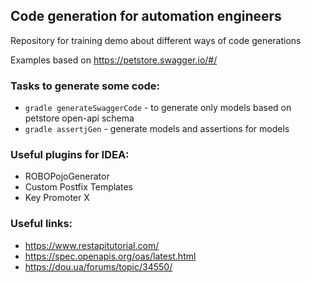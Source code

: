 ## Code generation for automation engineers

Repository for training demo about different ways of code generations

Examples based on https://petstore.swagger.io/#/

### Tasks to generate some code:

- `gradle generateSwaggerCode` - to generate only models based on petstore open-api schema
- `gradle assertjGen` - generate models and assertions for models

### Useful plugins for IDEA:

- ROBOPojoGenerator
- Custom Postfix Templates
- Key Promoter X

### Useful links:
- https://www.restapitutorial.com/
- https://spec.openapis.org/oas/latest.html
- https://dou.ua/forums/topic/34550/

